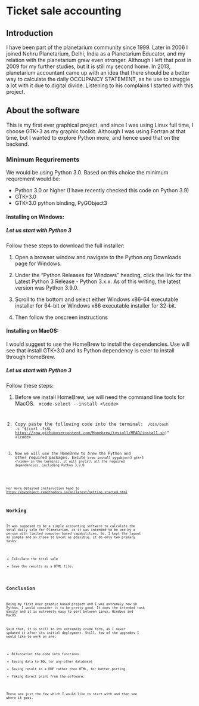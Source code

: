 # Ticket sale accounting

## Introduction
I have been part of the planetarium community since 1999. Later in 2006 I joined Nehru Planetarium, Delhi, India as a Planetarium Educator, and my relation with the planetarium grew even stronger. Although I left that post in 2009 for my further studies, but it is still my second home. In 2013, planetarium accountant came up with an idea that there should be a better way to calculate the daily OCCUPANCY STATEMENT, as he use to struggle a lot with it due to digital divide. Listening to his complains I started with this project. 

## About the software
This is my first ever graphical project, and since I was using Linux full time, I choose GTK+3 as my graphic toolkit. Although I was using Fortran at that time, but I wanted to explore Python more, and hence used that on the backend.

### Minimum Requrirements
We would be using Python 3.0. Based on this choice the minimum requrement would be:
- Python 3.0 or higher (I have recently checked this code on Python 3.9)
- GTK+3.0
- GTK+3.0 python binding, PyGObject3

#### Installing on Windows:
##### Let us start with Python 3

Follow these steps to download the full installer:

1. Open a browser window and navigate to the Python.org Downloads page for Windows.

2. Under the “Python Releases for Windows” heading, click the link for the Latest Python 3 Release - Python 3.x.x. As of this writing, the latest version was Python 3.9.0.

3. Scroll to the bottom and select either Windows x86-64 executable installer for 64-bit or Windows x86 executable installer for 32-bit.

4. Then follow the onscreen instructions

#### Installing on MacOS:
I would suggest to use the HomeBrew to install the dependencies. Use will see that install GTK+3.0 and its Python dependency is eaier to install through HomeBrew.

##### Let us start with Python 3

Follow these steps:

1. Before we install HomeBrew, we will need the command line tools for MacOS.
<code> xcode-select --install <\code>
  
2. Copy paste the following code into the terminal:
<code> /bin/bash -c "$(curl -fsSL https://raw.githubusercontent.com/Homebrew/install/HEAD/install.sh)" <\code>

3. Now we will use the HomeBrew to *brew* the Python and other required packages. Excute
<code>brew install pygobject3 gtk+3 <\code> in the terminal. it will install all the required dependencies, including Python 3.9.0
  
For more detailed instaruction head to https://pygobject.readthedocs.io/en/latest/getting_started.html


## Working
It was supposed to be a simple accounting software to calculate the total daily sale for Planetarium, as it was intended to be use by a person with limited computer based capabilities. So, I kept the layout as simple and as close to Excel as possible. It do only two primary tasks:
- Calculate the total sale
- Save the results as a HTML file.

## Conclusion
Being my first ever graphic based project and I was extremely new in Python, I would consider it to be pretty good. It does the intended task easily and it is extremely easy to port between Linux, Windows and MacOS.

Said that, it is still in its extremely crude form, as I never updated it after its initial deployment. Still, few of the upgrades I would like to work on are:
- Bifurcatint the code into functions.
- Saving data to SQL (or any-other database)
- Saving result in a PDF rather then HTML, for better porting.
- Taking direct print from the software.

These are just the few which I would like to start with and then see where it goes.
